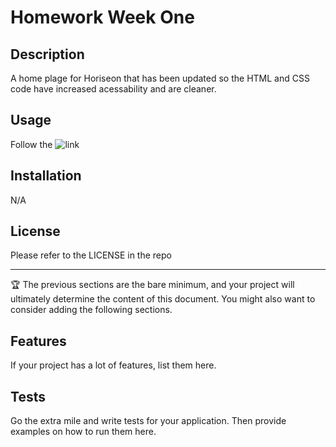 # Homework Week One

## Description

A home plage for Horiseon that has been updated so the HTML and CSS code have increased acessability and are cleaner.

## Usage

Follow the ![link](https://https://isen28.github.io/homework-week-one/Develop/)

## Installation

N/A

## License

Please refer to the LICENSE in the repo

---

🏆 The previous sections are the bare minimum, and your project will ultimately determine the content of this document. You might also want to consider adding the following sections.

## Features

If your project has a lot of features, list them here.

## Tests

Go the extra mile and write tests for your application. Then provide examples on how to run them here.
